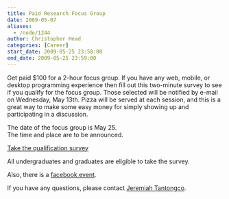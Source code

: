 ```yaml
---
title: Paid Research Focus Group
date: 2009-05-07
aliases:
  - /node/1244
author: Christopher Head
categories: [Career]
start_date: 2009-05-25 23:58:00
end_date: 2009-05-25 23:59:00
---
```


Get paid $100 for a 2-hour focus group. If you have any web, mobile, or desktop programming experience then fill out this two-minute survey to see if you qualify for the focus group. Those selected will be notified by e-mail on Wednesday, May 13th. Pizza will be served at each session, and this is a great way to make some easy money for simply showing up and participating in a discussion.

The date of the focus group is May 25. \
The time and place are to be announced.

[Take the qualification survey](http://surveymonkey.com/s.aspx?sm=94kP2eJRAt1eaXNXUzCYig_3d_3d)

All undergraduates and graduates are eligible to take the survey.

Also, there is a [facebook event](https://facebook.com/inbox/readmessage.php?t=83901241255&f=1&a=1&e=0#/event.php?eid=96057130942).

If you have any questions, please contact [Jeremiah Tantongco](/cdn-cgi/l/email-protection#6b011f0a051f04050c08042b0c060a020745080406).
